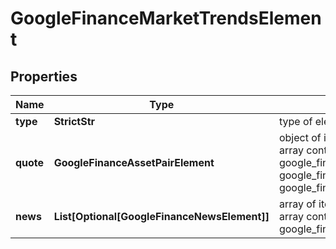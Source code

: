 # GoogleFinanceMarketTrendsElement


## Properties

| Name | Type | Description | Notes |
|------------ | ------------- | ------------- | -------------|
**type** | **StrictStr** | type of element |[optional]|
**quote** | **GoogleFinanceAssetPairElement** | object of items<br>array contains the following type of items: google_finance_asset_pair_element, google_finance_market_instrument_element, google_finance_market_index_element |[optional]|
**news** | **List[Optional[GoogleFinanceNewsElement]]** | array of items<br>array contains the following type of items: google_finance_news_element |[optional]|